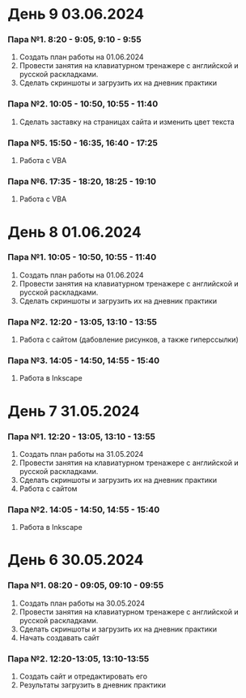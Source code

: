 # День 9 03.06.2024

### Пара №1. 8:20 - 9:05, 9:10 - 9:55
1.  Создать план работы на 01.06.2024
2.	Провести занятия на клавиатурном тренажере с английской и русской раскладками.
3.	Сделать скриншоты и загрузить их на дневник практики  

### Пара №2. 10:05 - 10:50, 10:55 - 11:40
1.	Сделать заставку на страницах сайта и изменить цвет текста

### Пара №5. 15:50 - 16:35, 16:40 - 17:25
1.  Работа с VBA

### Пара №6. 17:35 - 18:20, 18:25 - 19:10
1.  Работа с VBA

# День 8 01.06.2024

### Пара №1. 10:05 - 10:50, 10:55 - 11:40
1.	Создать план работы на 01.06.2024
2.	Провести занятия на клавиатурном тренажере с английской и русской раскладками.
3.	Сделать скриншоты и загрузить их на дневник практики  

### Пара №2. 12:20 - 13:05, 13:10 - 13:55
1.  Работа с сайтом (дабовление рисунков, а также гиперссылки)

### Пара №3. 14:05 - 14:50, 14:55 - 15:40
1.	Работа в Inkscape

# День 7 31.05.2024

### Пара №1. 12:20 - 13:05, 13:10 - 13:55
1.	Создать план работы на 31.05.2024
2.	Провести занятия на клавиатурном тренажере с английской и русской раскладками.
3.	Сделать скриншоты и загрузить их на дневник практики  
4.  Работа с сайтом 

### Пара №2. 14:05 - 14:50, 14:55 - 15:40
1.	Работа в Inkscape
   
# День 6 30.05.2024

### Пара №1. 08:20 - 09:05, 09:10 - 09:55
1.	Создать план работы на 30.05.2024
2.	Провести занятия на клавиатурном тренажере с английской и русской раскладками.
3.	Сделать скриншоты и загрузить их на дневник практики  
4.	Начать создавать сайт

### Пара №2. 12:20-13:05, 13:10-13:55
1.	Создать сайт и отредактировать его
2.	Результаты загрузить в дневник практики